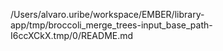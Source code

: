 /Users/alvaro.uribe/workspace/EMBER/library-app/tmp/broccoli_merge_trees-input_base_path-I6ccXCkX.tmp/0/README.md